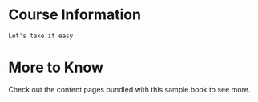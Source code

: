 # Course Information

```{note}
Let's take it easy
```

# More to Know
Check out the content pages bundled with this sample book to see more.

```{tableofcontents}
```
